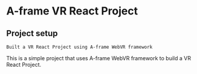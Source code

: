# A-frame VR React Project

## Project setup

```
Built a VR React Project using A-frame WebVR framework
```
This is a simple project that uses A-frame WebVR framework to build a VR React Project.